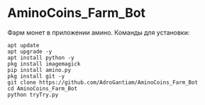 # AminoCoins_Farm_Bot
Фарм монет в приложении амино.
Команды для установки:

    apt update
    apt upgrade -y
    apt install python -y
    pkg install imagemagick
    pip install amino.py
    pkg install git -y
    git clone https://github.com/AdroGantiam/AminoCoins_Farm_Bot
    cd AminoCoins_Farm_Bot
    python tryTry.py
